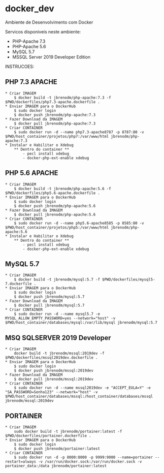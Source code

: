 # docker_dev
Ambiente de Desenvolvimento com Docker

Servicos disponiveis neste ambiente:
  * PHP-Apache 7.3
  * PHP-Apache 5.6
  * MySQL 5.7
  * MSSQL Server 2019 Developer Edition


INSTRUCOES:

## PHP 7.3 APACHE ##
    * Criar IMAGEM 
        $ docker build -t jbrenodm/php-apache:7.3 -f $PWD/dockerfiles/php7.3-apache.dockerfile .
    * Enviar IMAGEM para o DockerHub
        $ sudo docker login 
        $ docker push jbrenodm/php-apache:7.3
    * Fazer Download da IMAGEM
        $ docker pull jbrenodm/php-apache:7.3    
    * Criar CONTAINER
        $ sudo docker run -d --name php7.3-apache8787 -p 8787:80 -v $PWD/host_container/projetos/php7:/var/www/html jbrenodm/php-apache:7.3
    * Instalar e Habilitar o Xdebug
        ** Dentro do container **
            - pecl install xdebug
            - docker-php-ext-enable xdebug

## PHP 5.6 APACHE ##
    * Criar IMAGEM 
        $ docker build -t jbrenodm/php-apache:5.6 -f $PWD/dockerfiles/php5.6-apache.dockerfile .
    * Enviar IMAGEM para o DockerHub
        $ sudo docker login 
        $ docker push jbrenodm/php-apache:5.6
    * Fazer Download da IMAGEM
        $ docker pull jbrenodm/php-apache:5.6
    * Criar CONTAINER
        $ sudo docker run -d --name php5.6-apache8585 -p 8585:80 -v $PWD/host_container/projetos/php5:/var/www/html jbrenodm/php-apache:5.6
    * Instalar e Habilitar o Xdebug
        ** Dentro do container **
            - pecl install xdebug
            - docker-php-ext-enable xdebug

## MySQL 5.7 ##
    * Criar IMAGEM 
        $ docker build -t jbrenodm/mysql:5.7 -f $PWD/dockerfiles/mysql5-7.dockerfile .
    * Enviar IMAGEM para o DockerHub
        $ sudo docker login 
        $ docker push jbrenodm/mysql:5.7
    * Fazer Download da IMAGEM
        $ docker pull jbrenodm/mysql:5.7
    * Criar CONTAINER
        $ sudo docker run -d --name mysql5.7 -e MYSQL_ALLOW_EMPTY_PASSWORD=yes --network="host" -v $PWD/host_container/databases/mysql:/var/lib/mysql jbrenodm/mysql:5.7

## MSQ SQLSERVER 2019 Developer ##
    * Criar IMAGEM 
        docker build -t jbrenodm/mssql:2019dev -f $PWD/dockerfiles/mssql2019dev.dockerfile .
    * Enviar IMAGEM para o DockerHub
        $ sudo docker login 
        $ docker push jbrenodm/mssql:2019dev
    * Fazer Download da IMAGEM
        $ docker pull jbrenodm/mssql:2019dev
    * Criar CONTAINER
        $ sudo docker run -d --name mssql2019dev -e "ACCEPT_EULA=Y" -e "SA_PASSWORD=Senha123" --network="host" -v $PWD/host_container/databases/mssql:/host_container/databases/mssql jbrenodm/mssql:2019dev

## PORTAINER ##
    * Criar IMAGEM 
        sudo docker build -t jbrenodm/portainer:latest -f $PWD/dockerfiles/portainer.dockerfile .
    * Enviar IMAGEM para o DockerHub
        $ sudo docker login 
        $ docker push jbrenodm/portainer:latest
    * Criar CONTAINER
        $ sudo docker run -d -p 8000:8000 -p 9999:9000 --name=portainer --restart=always -v /var/run/docker.sock:/var/run/docker.sock -v portainer_data:/data jbrenodm/portainer:latest